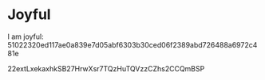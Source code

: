# Joyful

I am joyful: 51022320ed117ae0a839e7d05abf6303b30ced06f2389abd726488a6972c481e


22extLxekaxhkSB27HrwXsr7TQzHuTQVzzCZhs2CCQmBSP